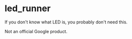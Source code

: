 # led_runner

If you don't know what LED is, you probably don't need this.

Not an official Google product.
